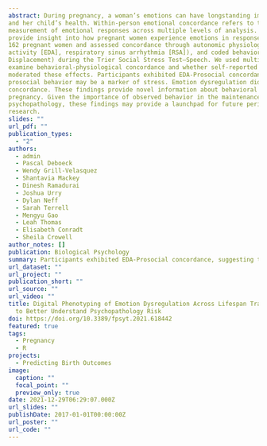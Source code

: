```yaml
---
abstract: During pregnancy, a woman’s emotions can have longstanding implications for both her own
and her child’s health. Within-person emotional concordance refers to the simultaneous
measurement of emotional responses across multiple levels of analysis. This method may
provide insight into how pregnant women experience emotions in response to stress. We enrolled
162 pregnant women and assessed concordance through autonomic physiology (electrodermal
activity [EDA], respiratory sinus arrhythmia [RSA]), and coded behavior (Prosocial, Flight,
Displacement) during the Trier Social Stress Test–Speech. We used multilevel models to
examine behavioral-physiological concordance and whether self-reported emotion dysregulation
moderated these effects. Participants exhibited EDA-Prosocial concordance, suggesting that
prosocial behavior may be a marker of stress. Emotion dysregulation did not moderate
concordance. These findings provide novel information about behavioral coping to stress in
pregnancy. Given the importance of observed behavior in the maintenance and treatment of
psychopathology, these findings may provide a launchpad for future perinatal intervention
research.
slides: ""
url_pdf: ""
publication_types:
  - "2"
authors:
  - admin
  - Pascal Deboeck
  - Wendy Grill-Velasquez
  - Shantavia Mackey
  - Dinesh Ramadurai
  - Joshua Urry
  - Dylan Neff
  - Sarah Terrell
  - Mengyu Gao
  - Leah Thomas
  - Elisabeth Conradt
  - Sheila Crowell
author_notes: []
publication: Biological Psychology
summary: Participants exhibited EDA-Prosocial concordance, suggesting that prosocial behavior may be a marker of stress. Given the importance of observed behavior in the maintenance and treatment of psychopathology, these findings may provide a launchpad for future perinatal intervention research.
url_dataset: ""
url_project: ""
publication_short: ""
url_source: ""
url_video: ""
title: Digital Phenotyping of Emotion Dysregulation Across Lifespan Transitions
  to Better Understand Psychopathology Risk
doi: https://doi.org/10.3389/fpsyt.2021.618442
featured: true
tags:
  - Pregnancy
  - R
projects:
  - Predicting Birth Outcomes
image:
  caption: ""
  focal_point: ""
  preview_only: true
date: 2021-12-29T06:29:07.000Z
url_slides: ""
publishDate: 2017-01-01T00:00:00Z
url_poster: ""
url_code: ""
---
```

